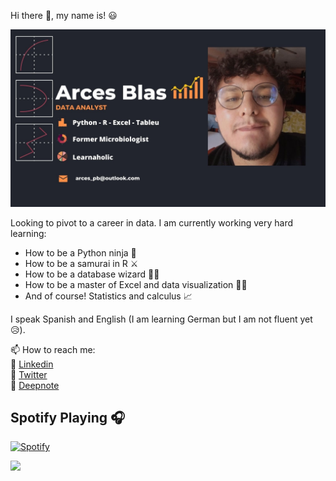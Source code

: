 

<!--
**arcesblas/arcesblas** is a ✨ _special_ ✨ repository because its `README.md` (this file) appears on your GitHub profile.

Here are some ideas to get you started:

- 🔭 I’m currently working on ...
- 💬 Ask me about ...
- 😄 Pronouns: ...
- ⚡ Fun fact: ...
-->
Hi there 👋, my name is! :smiley:

![portada](portada.jpg)

Looking to pivot to a career in data.
I am currently working very hard learning:
- How to be a Python ninja 🥷
- How to be a samurai in R ⚔️
- How to be a database wizard 🧙‍♂️
- How to be a master of Excel and data visualization 👨‍🏫
- And of course! Statistics and calculus 📈


I speak Spanish and English (I am learning German but I am not fluent yet :disappointed_relieved:).

📫 How to reach me:  
🔗 [Linkedin](https://www.linkedin.com/in/arcesblas/)  
🔗 [Twitter](https://twitter.com/arcesblas)  
🔗 [Deepnote](https://deepnote.com/@arcesblas)   

## Spotify Playing 🎧

[![Spotify](https://novatorem.vercel.app/api/spotify?background_color=0d1117&border_color=ffffff)](https://open.spotify.com/user/12162715557)

![](https://komarev.com/ghpvc/?username=arcesblas)

